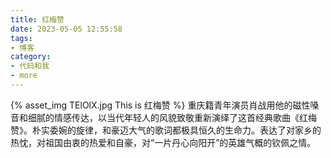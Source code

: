 ```yaml
---
title: 红梅赞
date: 2023-05-05 12:55:58
tags:
- 博客
category:
- 代码和我
- more
---
```

{% asset_img TElOlX.jpg This is 红梅赞 %}
重庆籍青年演员肖战用他的磁性嗓音和细腻的情感传达，以当代年轻人的风貌致敬重新演绎了这首经典歌曲《红梅赞》。朴实委婉的旋律，和豪迈大气的歌词都极具恒久的生命力。表达了对家乡的热忱，对祖国由衷的热爱和自豪，对“一片丹心向阳开”的英雄气概的钦佩之情。